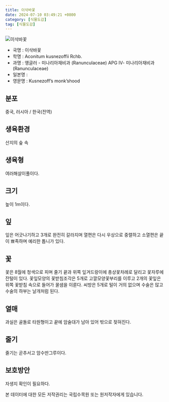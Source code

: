 ```yaml
---
title: 이삭바꽃
date: 2024-07-10 03:49:21 +0800
category: [식물도감]
tag: [식물도감]
---
```




![이삭바꽃](/fileUpload/plants/basic/Ranunculaceae/Aconitum/1669/1669_1_th2.JPG)
- 국명 : 이삭바꽃
- 학명 : Aconitum kusnezoffii Rchb.
- 과명 : 앵글러 - 미나리아재비과 (Ranunculaceae) APG Ⅳ- 미나리아재비과 (Ranunculaceae)
- 일본명 : 
- 영문명 : Kusnezoff’s monk’shood


## 분포
중국, 러시아 / 한국(전역) 
## 생육환경
산지의 숲 속
## 생육형
여러해살이풀이다.
## 크기
높이 1m이다.
## 잎
잎은 어긋나기하고 3개로 완전히 갈라지며 열편은 다시 우상으로 중렬하고 소열편은 끝이 뾰족하며 예리한 톱니가 있다.
## 꽃
꽃은 8월에 청색으로 피며 줄기 끝과 위쪽 잎겨드랑이에 총상꽃차례로 달리고 꽃자루에 잔털이 있다. 꽃잎모양의 꽃받침조각은 5개로 고깔모양꽃부리를 이루고 2개의 꽃잎은 위쪽 꽃받침 속으로 들어가 꿀샘을 이룬다. 씨방은 5개로 털이 거의 없으며 수술은 많고 수술의 하부는 날개처럼 된다.
## 열매
과실은 골돌로 타원형이고 끝에 암술대가 남아 있어 밖으로 젖혀진다.
## 줄기
줄기는 곧추서고 암수딴그루이다.
## 보호방안
자생지 확인이 필요하다.






본 데이터에 대한 모든 저작권리는 국립수목원 또는 원저작자에게 있습니다.
